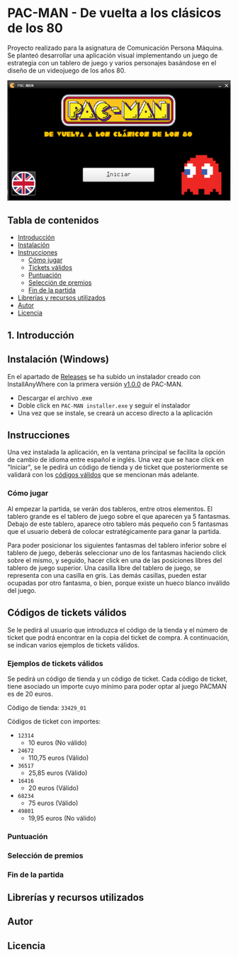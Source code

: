 # PAC-MAN - De vuelta a los clásicos de los 80
Proyecto realizado para la asignatura de Comunicación Persona Máquina. Se planteó desarrollar una aplicación visual implementando un juego de estrategia con un tablero de juego y varios personajes basándose en el diseño de un videojuego de los años 80.

![PAC-MAN - A game project for CPM](img/InicioPACMAN.png)

## Tabla de contenidos

- [Introducción](#PACMAN)
- [Instalación](#Instalación-(Windows))
- [Instrucciones](#Instrucciones)
    - [Cómo jugar](#Cómo-jugar)
    - [Tickets válidos](#Códigos-de-tickets-válidos)
    - [Puntuación](#Puntuación)
    - [Selección de premios](#Selección-de-premios)
    - [Fin de la partida](#Fin-de-la-partida)
- [Librerías y recursos utilizados](#Librerías-y-recursos)
- [Autor](#Autor)
- [Licencia](#Licencia)


## 1. Introducción




## Instalación (Windows)
En el apartado de [Releases](https://github.com/coral2742/PAC-MAN/releases) se ha subido un instalador creado con InstallAnyWhere con la primera versión [v1.0.0](https://github.com/coral2742/PAC-MAN/releases/tag/v1.0.0) de PAC-MAN.

- Descargar el archivo .exe
- Doble click en `PAC-MAN installer.exe` y seguir el instalador
- Una vez que se instale, se creará un acceso directo a la aplicación


## Instrucciones
Una vez instalada la aplicación, en la ventana principal se facilita la opción de cambio de idioma entre español e inglés. Una vez que se hace click en "Iniciar", se le pedirá un código de tienda y de ticket que posteriormente se validará con los [códigos válidos](#códigos-de-tickets-válidos) que se mencionan más adelante.

### Cómo jugar

Al empezar la partida, se verán dos tableros, entre otros elementos. El tablero grande es el tablero de juego sobre el que aparecen ya 5 fantasmas. Debajo de este tablero, aparece otro tablero más pequeño con 5 fantasmas que el usuario deberá de colocar estratégicamente para ganar la partida.

Para poder posicionar los siguientes fantasmas del tablero inferior sobre el tablero de juego, deberás seleccionar uno de los fantasmas haciendo click sobre el mismo, y seguido, hacer click en una de las posiciones libres del tablero de juego superior. Una casilla libre del tablero de juego, se representa con una casilla en gris. Las demás casillas, pueden estar ocupadas por otro fantasma, o bien, porque existe un hueco blanco inválido del juego.

## Códigos de tickets válidos
Se le pedirá al usuario que introduzca el código de la tienda y el número de ticket que podrá encontrar en la copia del ticket de compra. A continuación, se indican varios ejemplos de tickets válidos.

### Ejemplos de tickets válidos
Se pedirá un código de tienda y un código de ticket. Cada código de ticket, tiene asociado un importe cuyo mínimo para poder optar al juego PACMAN es de 20 euros.

Código de tienda: `33429_01`

Códigos de ticket con importes:
- `12314`
    - 10 euros (No válido)
- `24672`
    - 110,75 euros (Válido)
- `36517`
    - 25,85 euros (Válido)
- `16416`
    - 20 euros (Válido)
- `68234`
    - 75 euros (Válido)
- `49801`
    - 19,95 euros (No válido)


### Puntuación

### Selección de premios

### Fin de la partida

## Librerías y recursos utilizados

## Autor

## Licencia